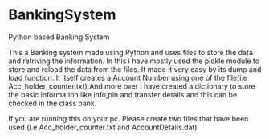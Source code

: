 # BankingSystem
Python based Banking System

This a Banking system made using Python and uses files to store the data and retriving the information.
In this i have mostly used the pickle module to store and reload the data from the files. It made it 
very easy by its dump and load function.
It itself creates a Account Number using one of the file(i.e Acc_holder_counter.txt).And more over i have created a dictionary to store the basic information like info,pin and transfer details.and this can be checked in the class bank.


If you are running this on your pc. Please create two files that have been used.(i.e Acc_holder_counter.txt and AccountDetails.dat)
